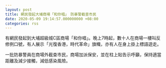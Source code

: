 ```yaml
---
layout: post
title: 網民發起大埔商場「和你唱」　防暴警截查市民
date: 2020-05-09 19:14:57.000000000 +08:00
categories: rss
---
```


有網民發起到大埔超級城C區商場「和你唱」。晚上7時起，數十人在商場一樓叫反修例口號，有人展示「光復香港，時代革命」旗幟，亦有人在身上掛上標語遊走。

一批防暴警員在商場外截查市民，商場加派保安，並在柱上貼告示呼籲，保持適當距離及減少接觸，減低感染風險。
